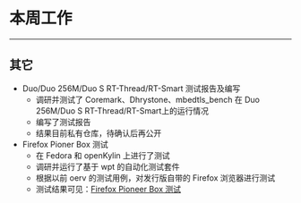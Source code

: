 # 本周工作

---

## 其它

- Duo/Duo 256M/Duo S RT-Thread/RT-Smart 测试报告及编写
    - 调研并测试了 Coremark、Dhrystone、mbedtls_bench 在 Duo 256M/Duo S RT-Thread/RT-Smart上的运行情况
    - 编写了测试报告
    - 结果目前私有仓库，待确认后再公开
- Firefox Pioner Box 测试
    - 在 Fedora 和 openKylin 上进行了测试
    - 调研并运行了基于 wpt 的自动化测试套件
    - 根据以前 oerv 的测试用例，对发行版自带的 Firefox 浏览器进行测试
    - 测试结果可见：[Firefox Pioneer Box 测试](https://github.com/wychlw/firefox_test/tree/main)

